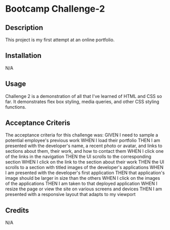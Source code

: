 # Bootcamp Challenge-2


## Description

This project is my first attempt at an online portfolio. 


## Installation

N/A

## Usage

Challenge 2 is a demonstration of all that I've learned of HTML and CSS so far. It demonstrates flex box styling, media queries, and other CSS styling functions. 

## Acceptance Criteris 

The acceptance criteria for this challenge was: 
GIVEN I need to sample a potential employee's previous work
WHEN I load their portfolio
THEN I am presented with the developer's name, a recent photo or avatar, and links to sections about them, their work, and how to contact them
WHEN I click one of the links in the navigation
THEN the UI scrolls to the corresponding section
WHEN I click on the link to the section about their work
THEN the UI scrolls to a section with titled images of the developer's applications
WHEN I am presented with the developer's first application
THEN that application's image should be larger in size than the others
WHEN I click on the images of the applications
THEN I am taken to that deployed application
WHEN I resize the page or view the site on various screens and devices
THEN I am presented with a responsive layout that adapts to my viewport

## Credits

N/A
